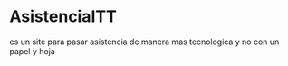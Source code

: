 # AsistenciaITT
es un site para pasar asistencia de manera mas tecnologica y no con un papel y hoja
